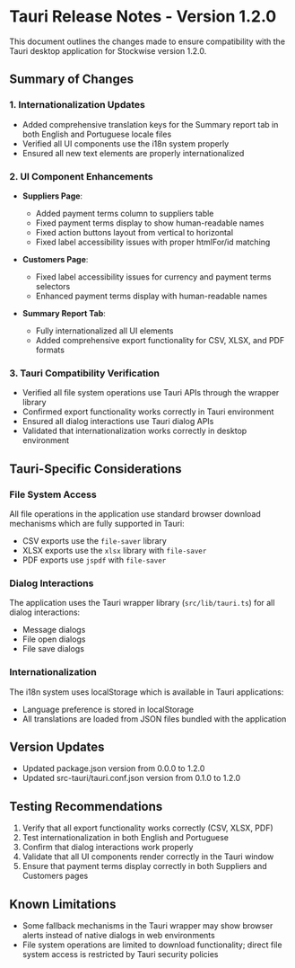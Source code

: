 # Tauri Release Notes - Version 1.2.0

This document outlines the changes made to ensure compatibility with the Tauri desktop application for Stockwise version 1.2.0.

## Summary of Changes

### 1. Internationalization Updates
- Added comprehensive translation keys for the Summary report tab in both English and Portuguese locale files
- Verified all UI components use the i18n system properly
- Ensured all new text elements are properly internationalized

### 2. UI Component Enhancements
- **Suppliers Page**:
  - Added payment terms column to suppliers table
  - Fixed payment terms display to show human-readable names
  - Fixed action buttons layout from vertical to horizontal
  - Fixed label accessibility issues with proper htmlFor/id matching
  
- **Customers Page**:
  - Fixed label accessibility issues for currency and payment terms selectors
  - Enhanced payment terms display with human-readable names

- **Summary Report Tab**:
  - Fully internationalized all UI elements
  - Added comprehensive export functionality for CSV, XLSX, and PDF formats

### 3. Tauri Compatibility Verification
- Verified all file system operations use Tauri APIs through the wrapper library
- Confirmed export functionality works correctly in Tauri environment
- Ensured all dialog interactions use Tauri dialog APIs
- Validated that internationalization works correctly in desktop environment

## Tauri-Specific Considerations

### File System Access
All file operations in the application use standard browser download mechanisms which are fully supported in Tauri:
- CSV exports use the `file-saver` library
- XLSX exports use the `xlsx` library with `file-saver`
- PDF exports use `jspdf` with `file-saver`

### Dialog Interactions
The application uses the Tauri wrapper library (`src/lib/tauri.ts`) for all dialog interactions:
- Message dialogs
- File open dialogs
- File save dialogs

### Internationalization
The i18n system uses localStorage which is available in Tauri applications:
- Language preference is stored in localStorage
- All translations are loaded from JSON files bundled with the application

## Version Updates
- Updated package.json version from 0.0.0 to 1.2.0
- Updated src-tauri/tauri.conf.json version from 0.1.0 to 1.2.0

## Testing Recommendations
1. Verify that all export functionality works correctly (CSV, XLSX, PDF)
2. Test internationalization in both English and Portuguese
3. Confirm that dialog interactions work properly
4. Validate that all UI components render correctly in the Tauri window
5. Ensure that payment terms display correctly in both Suppliers and Customers pages

## Known Limitations
- Some fallback mechanisms in the Tauri wrapper may show browser alerts instead of native dialogs in web environments
- File system operations are limited to download functionality; direct file system access is restricted by Tauri security policies